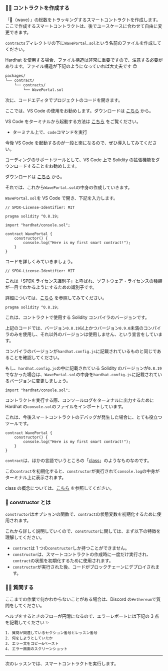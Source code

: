 ### 👩‍💻 コントラクトを作成する

「👋（wave）」の総数をトラッキングするスマートコントラクトを作成します。ここで作成するスマートコントラクトは、後でユースケースに合わせて自由に変更できます。

`contracts`ディレクトリの下に`WavePortal.sol`という名前のファイルを作成してください。

Hardhat を使用する場合、ファイル構造は非常に重要ですので、注意する必要があります。ファイル構造が下記のようになっていれば大丈夫です 😊

```bash
packages/
└── contract/
    └── contracts/
        └── WavePortal.sol
```

次に、コードエディタでプロジェクトのコードを開きます。

ここでは、VS Code の使用をお勧めします。ダウンロードは [こちら](https://azure.microsoft.com/ja-jp/products/visual-studio-code/) から。

VS Code をターミナルから起動する方法は [こちら](https://maku.blog/p/f5iv9kx/) をご覧ください。

- ターミナル上で、`code`コマンドを実行

今後 VS Code を起動するのが一段と楽になるので、ぜひ導入してみてください。

コーディングのサポートツールとして、VS Code 上で Solidity の拡張機能をダウンロードすることをお勧めします。

ダウンロードは [こちら](https://marketplace.visualstudio.com/items?itemName=JuanBlanco.solidity) から。

それでは、これから`WavePortal.sol`の中身の作成していきます。

`WavePortal.sol`を VS Code で開き、下記を入力します。

```solidity
// SPDX-License-Identifier: MIT

pragma solidity ^0.8.19;

import "hardhat/console.sol";

contract WavePortal {
    constructor() {
        console.log("Here is my first smart contract!");
    }
}
```

コードを詳しくみていきましょう。

```solidity
// SPDX-License-Identifier: MIT
```

これは「SPDX ライセンス識別子」と呼ばれ、ソフトウェア・ライセンスの種類が一目でわかるようにするための識別子です。

詳細については、[こちら](https://www.skyarch.net/blog/?p=15940) を参照してみてください。

```solidity
pragma solidity ^0.8.19;
```

これは、コントラクトで使用する Solidity コンパイラのバージョンです。

上記のコードでは、バージョン`0.8.19`以上かつバージョン`0.9.0`未満のコンパイラのみを使用し、それ以外のバージョンは使用しません、という宣言をしています。

コンパイラのバージョンが`hardhat.config.js`に記載されているものと同じであることを確認してください。

もし、`hardhat.config.js`の中に記載されている Solidity のバージョンが`0.8.19`でなかった場合は、`WavePortal.sol`の中身を`hardhat.config.js`に記載されているバージョンに変更しましょう。

```solidity
import "hardhat/console.sol";
```

コントラクトを実行する際、コンソールログをターミナルに出力するために Hardhat の`console.sol`のファイルをインポートしています。

これは、今後スマートコントラクトのデバッグが発生した場合に、とても役立つツールです。

```solidity
contract WavePortal {
    constructor() {
        console.log("Here is my first smart contract!");
    }
}
```

`contract`は、ほかの言語でいうところの「[class](https://wa3.i-3-i.info/word1120.html)」のようなものなのです。

この`contract`を初期化すると、`constructor`が実行されて`console.log`の中身がターミナル上に表示されます。

class の概念については、[こちら](https://aiacademy.jp/media/?p=131) を参照してください。

### 🔩 constructor とは

`constructor`はオプションの関数で、`contract`の状態変数を初期化するために使用されます。

これから詳しく説明していくので、`constructor`に関しては、まず以下の特徴を理解してください。

- `contract`は 1 つの`constructor`しか持つことができません。
- `constructor`は、スマートコントラクトの作成時に一度だけ実行され、`contract`の状態を初期化するために使用されます。
- `constructor`が実行された後、コードがブロックチェーンにデプロイされます。

### 🙋‍♂️ 質問する

ここまでの作業で何かわからないことがある場合は、Discord の`#ethereum`で質問をしてください。

ヘルプをするときのフローが円滑になるので、エラーレポートには下記の 3 点を記載してください ✨

```
1. 質問が関連しているセクション番号とレッスン番号
2. 何をしようとしていたか
3. エラー文をコピー&ペースト
4. エラー画面のスクリーンショット
```

---

次のレッスンでは、スマートコントラクトを実行します。

